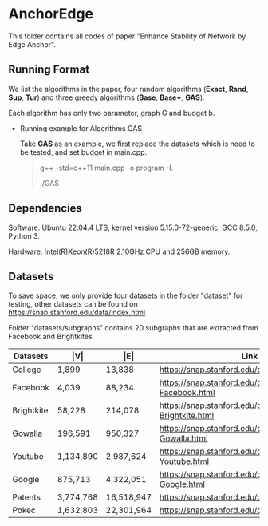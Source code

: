 # AnchorEdge

This folder contains all codes of paper "Enhance Stability of Network by Edge Anchor".

## Running Format

We list the algorithms in the paper, four random algorithms (**Exact**, **Rand**, **Sup**, **Tur**) and three greedy algorithms (**Base**, **Base+**, **GAS**).

Each algorithm has only two parameter, graph G and budget b.

* Running example for Algorithms GAS

  Take **GAS** as an example, we first replace the datasets which is need to be tested, and set budget in main.cpp.
  > g++ -std=c++11 main.cpp -o program -I.
  >
  > ./GAS
  > 
## Dependencies 

Software: Ubuntu 22.04.4 LTS, kernel version 5.15.0-72-generic, GCC 8.5.0, Python 3.

Hardware: Intel(R)Xeon(R)5218R 2.10GHz CPU and 256GB memory.

## Datasets

To save space, we only provide four datasets in the folder "dataset" for testing, other datasets can be found on https://snap.stanford.edu/data/index.html

Folder "datasets/subgraphs" contains 20 subgraphs that are extracted from Facebook and Brightkites.


| Datasets | \|V\| | \|E\| |   Link |
|----------|----|----|----|
| College | 1,899 | 13,838 | https://snap.stanford.edu/data/CollegeMsg.html |
| Facebook | 4,039 | 88,234 | https://snap.stanford.edu/data/ego-Facebook.html  |
| Brightkite| 58,228 | 214,078 | https://snap.stanford.edu/data/loc-Brightkite.html   |
| Gowalla | 196,591 | 950,327 |  https://snap.stanford.edu/data/loc-Gowalla.html    |
| Youtube | 1,134,890 | 2,987,624 | https://snap.stanford.edu/data/com-Youtube.html    |
| Google |  875,713 | 4,322,051 | https://snap.stanford.edu/data/web-Google.html  |
| Patents | 3,774,768 | 16,518,947 | https://snap.stanford.edu/data/cit-Patents.html  |
| Pokec | 1,632,803 | 22,301,964 | https://snap.stanford.edu/data/soc-Pokec.html |
